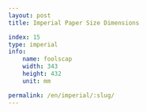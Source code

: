 ```yaml
---
layout: post
title: Imperial Paper Size Dimensions

index: 15
type: imperial
info:
    name: foolscap
    width: 343
    height: 432
    unit: mm

permalink: /en/imperial/:slug/
---
```



